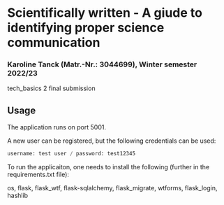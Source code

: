 # Scientifically written - A giude to identifying proper science communication
### Karoline Tanck (Matr.-Nr.: 3044699), Winter semester 2022/23
tech_basics 2 final submission
## Usage
The application runs on port 5001.

A new user can be registered, but the following credentials can be used:
```python
username: test user / password: test12345

```

To run the applicaiton, one needs to install the following (further in the requirements.txt file):

os, flask, flask_wtf, flask-sqlalchemy, flask_migrate, wtforms, flask_login, hashlib
